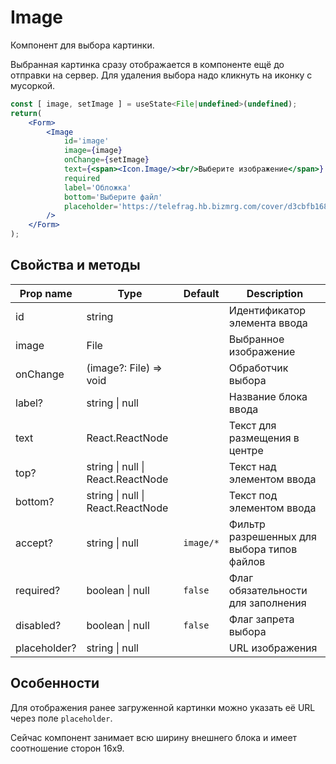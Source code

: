# Image
Компонент для выбора картинки.

Выбранная картинка сразу отображается в компоненте ещё до отправки на сервер.
Для удаления выбора надо кликнуть на иконку с мусоркой.

```jsx
const [ image, setImage ] = useState<File|undefined>(undefined);
return(
    <Form>
        <Image
            id='image'
            image={image}
            onChange={setImage}
            text={<span><Icon.Image/><br/>Выберите изображение</span>}
            required
            label='Обложка'
            bottom='Выберите файл'
            placeholder='https://telefrag.hb.bizmrg.com/cover/d3cbfb168e7a1fcf.jpeg'
        />
    </Form>
);
```

## Свойства и методы
|Prop name|Type|Default|Description|
|---------|----|-------|-----------|
|id|string||Идентификатор элемента ввода|
|image|File||Выбранное изображение|
|onChange|(image?: File) => void||Обработчик выбора|
|label?|string \| null||Название блока ввода|
|text|React.ReactNode||Текст для размещения в центре|
|top?|string \| null \| React.ReactNode||Текст над элементом ввода|
|bottom?|string \| null \| React.ReactNode||Текст под элементом ввода|
|accept?|string \| null|`image/*`|Фильтр разрешенных для выбора типов файлов|
|required?|boolean \| null|`false`|Флаг обязательности для заполнения|
|disabled?|boolean \| null|`false`|Флаг запрета выбора|
|placeholder?|string \| null||URL изображения|

## Особенности
Для отображения ранее загруженной картинки можно указать её URL через поле `placeholder`.

Сейчас компонент занимает всю ширину внешнего блока и имеет соотношение сторон 16x9.